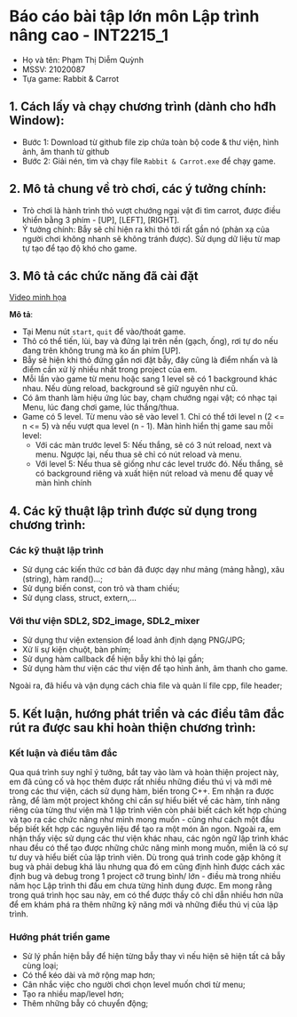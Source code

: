 # Báo cáo bài tập lớn môn Lập trình nâng cao - INT2215_1
- Họ và tên: Phạm Thị Diễm Quỳnh
- MSSV: 21020087
- Tựa game: Rabbit & Carrot

## 1. Cách lấy và chạy chương trình (dành cho hđh Window):
- Bước 1: Download từ github file zip chứa toàn bộ code & thư viện, hình ảnh, âm thanh từ github
- Bước 2: Giải nén, tìm và chạy file `Rabbit & Carrot.exe` để chạy game.

## 2. Mô tả chung về trò chơi, các ý tưởng chính:
- Trò chơi là hành trình thỏ vượt chướng ngại vật đi tìm carrot, được điều khiển bằng 3 phím - [UP], [LEFT], [RIGHT].
- Ý tưởng chính: Bẫy sẽ chỉ hiện ra khi thỏ tới rất gần nó (phản xạ của người chơi không nhanh sẽ không tránh được). Sử dụng dữ liệu từ map tự tạo để tạo độ khó cho game.

## 3. Mô tả các chức năng đã cài đặt

[Video minh họa](https://www.youtube.com/watch?v=uVNvpU1Bqng)

**Mô tả**:  
- Tại Menu nút `start`, `quit` để vào/thoát game.
- Thỏ có thể tiến, lùi, bay và đứng lại trên nền (gạch, ống), rơi tự do nếu đang trên không trung mà ko ấn phím [UP]. 
- Bẫy sẽ hiện khi thỏ đứng gần nơi đặt bẫy, đây cũng là điểm nhấn và là điểm cần xử lý nhiều nhất trong project của em. 
- Mỗi lần vào game từ menu hoặc sang 1 level sẽ có 1 background khác nhau. Nếu dùng reload, background sẽ giữ nguyên như cũ.
- Có âm thanh làm hiệu ứng lúc bay, chạm chướng ngại vật; có nhạc tại Menu, lúc đang chơi game, lúc thắng/thua.
- Game có 5 level. Từ menu vào sẽ vào level 1. Chỉ có thể tới level n (2 <= n <= 5) và nếu vượt qua level (n - 1). Màn hình hiển thị game sau mỗi level:
    + Với các màn trước level 5: Nếu thắng, sẽ có 3 nút reload, next và menu. Ngược lại, nếu thua sẽ chỉ có nút reload và menu.
    + Với level 5: Nếu thua sẽ giống như các level trước đó. Nếu thắng, sẽ có background riêng và xuất hiện nút reload và menu để quay về màn hình chính
        
## 4. Các kỹ thuật lập trình được sử dụng trong chương trình:
### Các kỹ thuật lập trình
- Sử dụng các kiến thức cơ bản đã được dạy như mảng (mảng hằng), xâu (string), hàm rand()...;
- Sử dụng biến const, con trỏ và tham chiếu;
- Sử dụng class, struct, extern,...
### Với thư viện SDL2, SD2_image, SDL2_mixer
- Sử dụng thư viện extension để load ảnh định dạng PNG/JPG;
- Xử lí sự kiện chuột, bàn phím;
- Sử dụng hàm callback để hiện bẫy khi thỏ lại gần;
- Sử dụng hàm thư viện các thư viện để tạo hình ảnh, âm thanh cho game.

Ngoài ra, đã hiểu và vận dụng cách chia file và quản lí file cpp, file header;

## 5. Kết luận, hướng phát triển và các điều tâm đắc rút ra được sau khi hoàn thiện chương trình:
### Kết luận và điều tâm đắc
Qua quá trình suy nghĩ ý tưởng, bắt tay vào làm và hoàn thiện project này, em đã củng cố và học thêm được rất nhiều những điều thú vị và mới mẻ trong các thư viện, cách sử dụng hàm, biến trong C++. Em nhận ra được rằng, để làm một project không chỉ cần sự hiểu biết về các hàm, tính năng riêng của từng thư viện mà 1 lập trình viên còn phải biết cách kết hợp chúng và tạo ra các chức năng như mình mong muốn - cũng như cách một đầu bếp biết kết hợp các nguyên liệu để tạo ra một món ăn ngon. Ngoài ra, em nhận thấy việc sử dụng các thư viện khác nhau, các ngôn ngữ lập trình khác nhau đều có thể tạo được những chức năng mình mong muốn, miễn là có sự tư duy và hiểu biết của lập trình viên. Dù trong quá trình code gặp không ít bug và phải debug khá lâu nhưng qua đó em cũng định hình được cách xác định bug và debug trong 1 project cỡ trung bình/ lớn - điều mà trong nhiều năm học Lập trình thi đấu em chưa từng hình dung được. Em mong rằng trong quá trình học sau này, em có thể được thầy cô chỉ dẫn nhiều hơn nữa để em khám phá ra thêm những kỹ năng mới và những điều thú vị của lập trình.
### Hướng phát triển game
- Sử lý phần hiện bẫy để hiện từng bẫy thay vì nếu hiện sẽ hiện tất cả bẫy cùng loại;
- Có thể kéo dài và mở rộng map hơn;
- Cân nhắc việc cho người chơi chọn level muốn chơi từ menu;
- Tạo ra nhiều map/level hơn;
- Thêm những bẫy có chuyển động;
